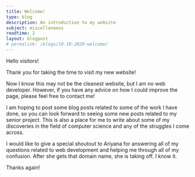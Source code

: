 ```yaml
---
title: Welcome!
type: blog
description: An introduction to my website
subject: miscellaneous
readtime: 2
layout: blogpost
# permalink: /blogs/10-10-2020-welcome/
---
```

<!-- <div class="blog-post-header">
<h1>{{ page.title }}</h1>
<h2> {{ page.description }}</h2>
<h3 id="subject"><b>Subject</b>: {{ page.subject }}</h3>
<h3>{{ page.readtime }} min read</h3>
<h3>{{ page.date | date: '%B %d, %Y'}}</h3>
</div>  -->
Hello visitors!

Thank you for taking the time to visit my new website!

Now I know this may not be the cleanest website, but I am no web developer. However, if you have any advice on how I could improve the page, please feel free to contact me!

I am hoping to post some blog posts related to some of the work I have done, so you can look forward to seeing some new posts related to my senior project. This is also a place for me to write about some of my discoveries in the field of computer science and any of the struggles I come across.

I would like to give a special shoutout to Ariyana for answering all of my questions related to web development and helping me through all of my confusion. After she gets that domain name, she is taking off. I know it.

Thanks again!
